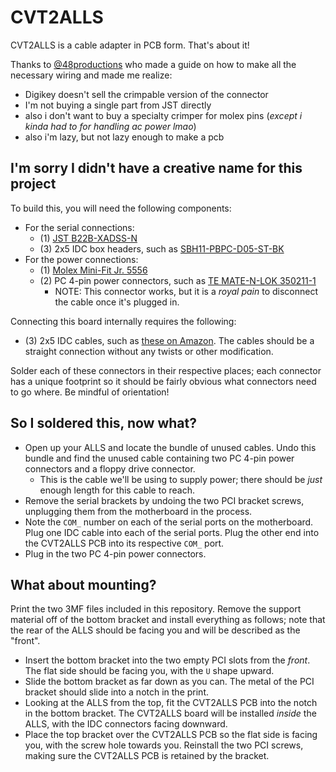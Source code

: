 # CVT2ALLS

CVT2ALLS is a cable adapter in PCB form. That's about it!

Thanks to [@48productions](https://github.com/48productions) who made a guide on how to make all the necessary wiring and made me realize:

* Digikey doesn't sell the crimpable version of the connector
* I'm not buying a single part from JST directly
* also i don't want to buy a specialty crimper for molex pins (_except i kinda had to for handling ac power lmao_)
* also i'm lazy, but not lazy enough to make a pcb

## I'm sorry I didn't have a creative name for this project

To build this, you will need the following components:

* For the serial connections:
  * (1) [JST B22B-XADSS-N](https://www.digikey.com/en/products/detail/jst-sales-america-inc/B22B-XADSS-N-LF-SN/1300311)
  * (3) 2x5 IDC box headers, such as [SBH11-PBPC-D05-ST-BK](https://www.digikey.com/en/products/detail/sullins-connector-solutions/SBH11-PBPC-D05-ST-BK/1990062)
* For the power connections:
  * (1) [Molex Mini-Fit Jr. 5556](https://www.digikey.com/en/products/detail/molex/0039310140/2405381)
  * (2) PC 4-pin power connectors, such as [TE MATE-N-LOK 350211-1](https://www.digikey.com/en/products/detail/te-connectivity-amp-connectors/350211-1/30127)
    * NOTE: This connector works, but it is a _royal pain_ to disconnect the cable once it's plugged in.

Connecting this board internally requires the following:

* (3) 2x5 IDC cables, such as [these on Amazon](https://www.amazon.com/dp/B07FZWWGY3). The cables should be a straight connection without any twists or other modification. 

Solder each of these connectors in their respective places; each connector has a unique footprint so it should be fairly obvious what connectors need to go where. Be mindful of orientation!

## So I soldered this, now what?

* Open up your ALLS and locate the bundle of unused cables. Undo this bundle and find the unused cable containing two PC 4-pin power connectors and a floppy drive connector.
  * This is the cable we'll be using to supply power; there should be _just_ enough length for this cable to reach.
* Remove the serial brackets by undoing the two PCI bracket screws, unplugging them from the motherboard in the process.
* Note the `COM_` number on each of the serial ports on the motherboard. Plug one IDC cable into each of the serial ports. Plug the other end into the CVT2ALLS PCB into its respective `COM_` port.
* Plug in the two PC 4-pin power connectors.

## What about mounting?

Print the two 3MF files included in this repository. Remove the support material off of the bottom bracket and install everything as follows; note that the rear of the ALLS should be facing you and will be described as the "front".

* Insert the bottom bracket into the two empty PCI slots from the _front_. The flat side should be facing you, with the `U` shape upward.
* Slide the bottom bracket as far down as you can. The metal of the PCI bracket should slide into a notch in the print.
* Looking at the ALLS from the top, fit the CVT2ALLS PCB into the notch in the bottom bracket. The CVT2ALLS board will be installed _inside_ the ALLS, with the IDC connectors facing downward.
* Place the top bracket over the CVT2ALLS PCB so the flat side is facing you, with the screw hole towards you. Reinstall the two PCI screws, making sure the CVT2ALLS PCB is retained by the bracket.
